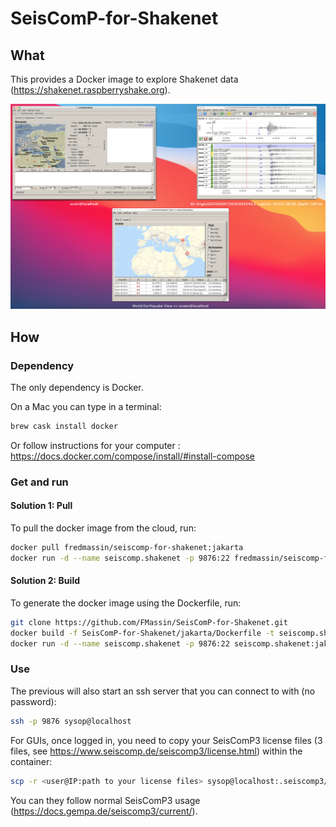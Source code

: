 # SeisComP-for-Shakenet
## What
This provides a Docker image to explore Shakenet data (https://shakenet.raspberryshake.org). 

![Just an example](Example.png)

## How
### Dependency
The only dependency is Docker. 

On a Mac you can type in a terminal:
```bash
brew cask install docker
```

Or follow instructions for your computer :
https://docs.docker.com/compose/install/#install-compose

### Get and run 
#### Solution 1: Pull 

To pull the docker image from the cloud, run:

```bash
docker pull fredmassin/seiscomp-for-shakenet:jakarta
docker run -d --name seiscomp.shakenet -p 9876:22 fredmassin/seiscomp-for-shakenet:jakarta 
```

#### Solution 2: Build 

To generate the docker image using the Dockerfile, run:

```bash
git clone https://github.com/FMassin/SeisComP-for-Shakenet.git
docker build -f SeisComP-for-Shakenet/jakarta/Dockerfile -t seiscomp.shakenet:jakarta SeisComP-for-Shakenet/
docker run -d --name seiscomp.shakenet -p 9876:22 seiscomp.shakenet:jakarta
```

### Use 

The previous will also start an ssh server that you can connect to with (no password):

```bash
ssh -p 9876 sysop@localhost
```

For GUIs, once logged in, you need to copy your SeisComP3 license files (3 files, see https://www.seiscomp.de/seiscomp3/license.html) within the container:
```bash
scp -r <user@IP:path to your license files> sysop@localhost:.seiscomp3/
```

You can they follow normal SeisComP3 usage (https://docs.gempa.de/seiscomp3/current/).
